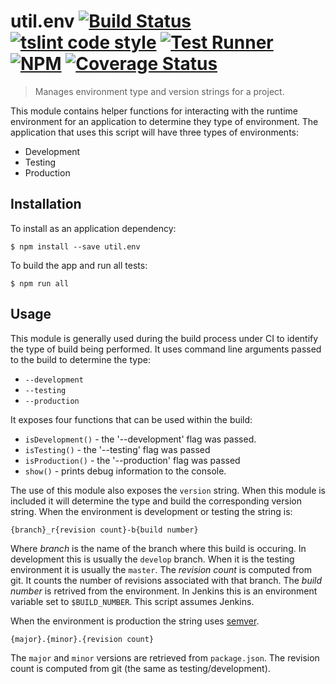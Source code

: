 # util.env [![Build Status](https://travis-ci.org/jmquigley/util.env.svg?branch=master)](https://travis-ci.org/jmquigley/util.env) [![tslint code style](https://img.shields.io/badge/code_style-TSlint-5ed9c7.svg)](https://palantir.github.io/tslint/) [![Test Runner](https://img.shields.io/badge/testing-ava-blue.svg)](https://github.com/avajs/ava) [![NPM](https://img.shields.io/npm/v/util.env.svg)](https://www.npmjs.com/package/util.env) [![Coverage Status](https://coveralls.io/repos/github/jmquigley/util.env/badge.svg?branch=master)](https://coveralls.io/github/jmquigley/util.env?branch=master)

> Manages environment type and version strings for a project.

This module contains helper functions for interacting with the runtime environment for an application to determine they type of environment.  The application that uses this script will have three types of environments:

- Development
- Testing
- Production


## Installation

To install as an application dependency:
```
$ npm install --save util.env
```

To build the app and run all tests:
```
$ npm run all
```


## Usage
This module is generally used during the build process under CI to identify the type of build being performed.  It uses command line arguments passed to the build to determine the type:

- `--development`
- `--testing`
- `--production`

It exposes four functions that can be used within the build:

- `isDevelopment()` - the '--development' flag was passed.
- `isTesting()` - the '--testing' flag was passed
- `isProduction()` - the '--production' flag was passed
- `show()` - prints debug information to the console.

The use of this module also exposes the `version` string.  When this module is included it will determine the type and build the corresponding version string.  When the environment is development or testing the string is:

```
{branch}_r{revision count}-b{build number}
```

Where *branch* is the name of the branch where this build is occuring.  In development this is usually the `develop` branch.  When it is the testing environment it is usually the `master`.  The *revision count* is computed from git.  It counts the number of revisions associated with that branch.  The *build number* is retrived from the environment.  In Jenkins this is an environment variable set to `$BUILD_NUMBER`.  This script assumes Jenkins.

When the environment is production the string uses [semver](http://semver.org/).

```
{major}.{minor}.{revision count}
```

The `major` and `minor` versions are retrieved from `package.json`.  The revision count is computed from git (the same as testing/development).